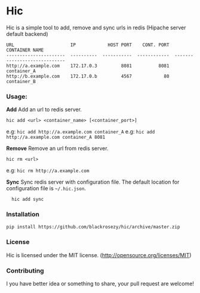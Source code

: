 Hic
===========

Hic is a simple tool to add, remove and sync urls in redis (Hipache server default backend)

```
URL                     IP            HOST PORT    CONT. PORT  CONTAINER NAME
----------------------  ----------  -----------  ------------  -----------------------------
http://a.example.com    172.17.0.3         8081          8081  container_A
http://b.example.com    172.17.0.b         4567            80  container_B
```

### Usage:

**Add**
Add an url to redis server.
```
hic add <url> <container_name> [<container_port>]
```
e.g: `hic add http://a.example.com container_A`
e.g: `hic add http://a.example.com container_A 8081`

**Remove**
Remove an url from redis server.
```
hic rm <url>
```
e.g: `hic rm http://a.example.com`

**Sync**
Sync redis server with configuration file. The default location for configuration file is `~/.hic.json`.
```
  hic add sync
```

### Installation

```bash
pip install https://github.com/blackrosezy/hic/archive/master.zip
```

### License

Hic is licensed under the MIT license. (http://opensource.org/licenses/MIT)


### Contributing

I you have better idea or something to share, your pull request are welcome!

